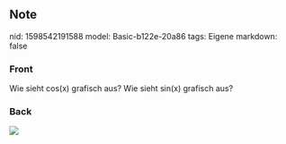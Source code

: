 ## Note
nid: 1598542191588
model: Basic-b122e-20a86
tags: Eigene
markdown: false

### Front
Wie sieht cos(x) grafisch aus? Wie sieht sin(x) grafisch aus?

### Back
<img src="1200px-Sine_cosine_one_period.svg.png">
